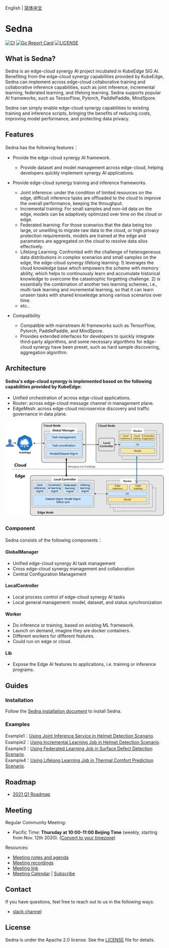 English | [简体中文](./README_zh.md)
# Sedna
[![CI](https://github.com/kubeedge/sedna/workflows/CI/badge.svg?branch=main)](https://github.com/kubeedge/sedna/actions)
[![Go Report Card](https://goreportcard.com/badge/github.com/kubeedge/sedna)](https://goreportcard.com/report/github.com/kubeedge/sedna)
[![LICENSE](https://img.shields.io/github/license/kubeedge/sedna.svg)](/LICENSE)

## What is Sedna?

Sedna is an edge-cloud synergy AI project incubated in KubeEdge SIG AI. Benefiting from the edge-cloud synergy capabilities provided by KubeEdge, Sedna can implement across edge-cloud collaborative training and collaborative inference capabilities, such as joint inference, incremental learning, federated learning, and lifelong learning. Sedna supports popular AI frameworks, such as TensorFlow, Pytorch, PaddlePaddle, MindSpore. 

Sedna can simply enable edge-cloud synergy capabilities to existing training and inference scripts, bringing the benefits of reducing costs, improving model performance, and protecting data privacy.


## Features
    
Sedna has the following features：  
 
* Provide the edge-cloud synergy AI framework.
    * Provide dataset and model management across edge-cloud, helping developers quickly implement synergy AI applications.
    
* Provide edge-cloud synergy training and inference frameworks.
    * Joint inference: under the condition of limited resources on the edge, difficult inference tasks are offloaded to the cloud to improve the overall performance, keeping the throughput.
    * Incremental training: For small samples and non-iid data on the edge, models can be adaptively optimized over time on the cloud or edge. 
    * Federated learning: For those scenarios that the data being too large, or unwilling to migrate raw data to the cloud, or high privacy protection requirements, models are trained at the edge and parameters are aggregated on the cloud to resolve data silos effectively.
    * Lifelong Learning: Confronted with the challenge of heterogeneous data distributions in complex scenarios and small samples on the edge, the edge-cloud synergy lifelong learning: 1) leverages the cloud knowledge base which empowers the scheme with memory ability, which helps to continuously learn and accumulate historical knowledge to overcome the catastrophic forgetting challenge. 2) is essentially the combination of another two learning schemes, i.e., multi-task learning and incremental learning, so that it can learn unseen tasks with shared knowledge among various scenarios over time.
    * etc..
    
* Compatibility
    * Compatible with mainstream AI frameworks such as TensorFlow, Pytorch, PaddlePaddle, and MindSpore.
    * Provides extended interfaces for developers to quickly integrate third-party algorithms, and some necessary algorithms for edge-cloud synergy have been preset, such as hard sample discovering, aggregation algorithm. 


## Architecture
#### Sedna's edge-cloud synergy is implemented based on the following capabilities provided by KubeEdge:
* Unified orchestration of across edge-cloud applications.
* Router: across edge-cloud message channel in management plane.
* EdgeMesh: across edge-cloud microservice discovery and traffic governance in data plane.



<div align=center>
<img src="./docs/proposals/images/framework.png"/>
</div>


### Component
Sedna consists of the following components：

#### GlobalManager
* Unified edge-cloud synergy AI task management
* Cross edge-cloud synergy management and collaboration
* Central Configuration Management

#### LocalController
* Local process control of edge-cloud synergy AI tasks
* Local general management: model, dataset, and status synchronization


#### Worker
* Do inference or training, based on existing ML framework.
* Launch on demand, imagine they are docker containers.
* Different workers for different features.
* Could run on edge or cloud.


#### Lib
* Expose the Edge AI features to applications, i.e. training or inference programs.



## Guides
### Installation
Follow the [Sedna installation document](docs/setup/install.md) to install Sedna.

### Examples
Example1：[Using Joint Inference Service in Helmet Detection Scenario](/examples/joint_inference/helmet_detection_inference/README.md).  
Example2：[Using Incremental Learning Job in Helmet Detection Scenario](/examples/incremental_learning/helmet_detection/README.md).  
Example3：[Using Federated Learning Job in Surface Defect Detection Scenario](/examples/federated_learning/surface_defect_detection/README.md).  
Example4：[Using Lifelong Learning Job in Thermal Comfort Prediction Scenario](/examples/lifelong_learning/atcii/README.md).

## Roadmap

* [2021 Q1 Roadmap](./docs/roadmap.md#2021-q1-roadmap)

## Meeting

Regular Community Meeting:
- Pacific Time: **Thursday at 10:00-11:00 Beijing Time** (weekly, starting from Nov. 12th 2020).
([Convert to your timezone](https://www.thetimezoneconverter.com/?t=10%3A00&tz=GMT%2B8&))

Resources:
- [Meeting notes and agenda](https://docs.google.com/document/d/12n3kGUWTkAH4q2Wv5iCVGPTA_KRWav_eakbFrF9iAww/edit)
- [Meeting recordings](https://www.youtube.com/playlist?list=PLQtlO1kVWGXkRGkjSrLGEPJODoPb8s5FM)
- [Meeting link](https://zoom.us/j/4167237304)
- [Meeting Calendar](https://calendar.google.com/calendar/u/0/r?cid=Y19nODluOXAwOG05MzFiYWM3NmZsajgwZzEwOEBncm91cC5jYWxlbmRhci5nb29nbGUuY29t) | [Subscribe](https://calendar.google.com/calendar/u/0/r?cid=OHJqazhvNTE2dmZ0ZTIxcWlidmxhZTNsajRAZ3JvdXAuY2FsZW5kYXIuZ29vZ2xlLmNvbQ)

## Contact

<!--
If you need support, start with the [troubleshooting guide](./docs/troubleshooting.md), and work your way through the process that we've outlined.
-->

If you have questions, feel free to reach out to us in the following ways:
- [slack channel](https://app.slack.com/client/TDZ5TGXQW/C01EG84REVB/details)

<!--
## Contributing

If you're interested in being a contributor and want to get involved in developing the Sedna code, please see [CONTRIBUTING](CONTRIBUTING.md) for details on submitting patches and the contribution workflow.
-->

## License

Sedna is under the Apache 2.0 license. See the [LICENSE](LICENSE) file for details.

